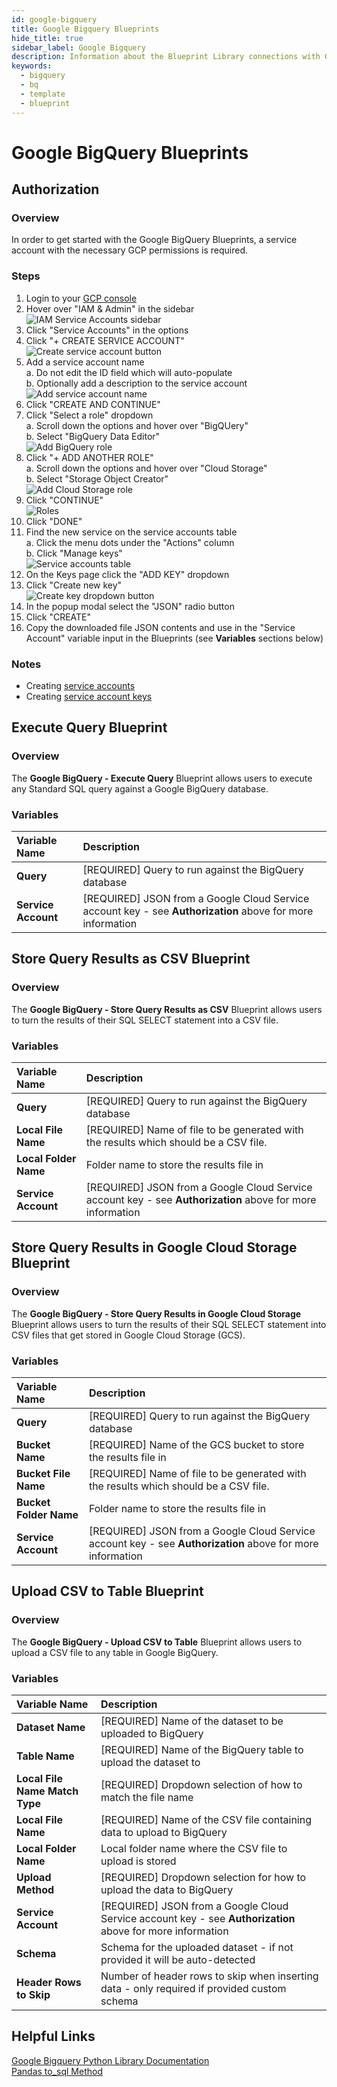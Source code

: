 ```yaml
---
id: google-bigquery
title: Google Bigquery Blueprints
hide_title: true
sidebar_label: Google Bigquery
description: Information about the Blueprint Library connections with Google Bigquery.
keywords:
  - bigquery
  - bq
  - template
  - blueprint
---
```


# Google BigQuery Blueprints

## Authorization

### Overview

In order to get started with the Google BigQuery Blueprints, a service account with the necessary GCP permissions is required.

### Steps

1. Login to your [GCP console](https://console.cloud.google.com/)  
2. Hover over "IAM & Admin" in the sidebar  
	![IAM Service Accounts sidebar](../.gitbook/assets/iam-service-accounts-sidebar-selection.png)  
3. Click "Service Accounts" in the options  
4. Click "+ CREATE SERVICE ACCOUNT"  
	![Create service account button](../.gitbook/assets/create-service-account-button.png)  
5. Add a service account name  
	a. Do not edit the ID field which will auto-populate  
	b. Optionally add a description to the service account  
	![Add service account name](../.gitbook/assets/bigquery-service-account-name.png)  
6. Click "CREATE AND CONTINUE"  
7. Click "Select a role" dropdown  
	a. Scroll down the options and hover over "BigQUery"  
	b. Select "BigQuery Data Editor"  
	![Add BigQuery role](../.gitbook/assets/bigquery-role-bigquery-data-editor-selection.png)  
8. Click "+ ADD ANOTHER ROLE"  
	a. Scroll down the options and hover over "Cloud Storage"  
	b. Select "Storage Object Creator"  
	![Add Cloud Storage role](../.gitbook/assets/bigquery-role-cloud-storage-object-creator-selection.png)  
9. Click "CONTINUE"  
	![Roles](../.gitbook/assets/bigquery-roles-selections.png)  
10. Click "DONE"  
11. Find the new service on the service accounts table  
	a. Click the menu dots under the "Actions" column  
	b. Click "Manage keys"  
	![Service accounts table](../.gitbook/assets/bigquery-service-accounts-table-manage-keys-dropdown.png)  
12. On the Keys page click the "ADD KEY" dropdown  
13. Click "Create new key"  
	![Create key dropdown button](../.gitbook/assets/service-account-add-key-button.png)  
14. In the popup modal select the "JSON" radio button  
15. Click "CREATE"  
16. Copy the downloaded file JSON contents and use in the "Service Account" variable input in the Blueprints (see **Variables** sections below)  

### Notes

- Creating [service accounts](https://cloud.google.com/iam/docs/creating-managing-service-accounts)
- Creating [service account keys](https://cloud.google.com/iam/docs/creating-managing-service-account-keys)

## Execute Query Blueprint

### Overview

The **Google BigQuery - Execute Query** Blueprint allows users to execute any Standard SQL query against a Google BigQuery database.

### Variables

| Variable Name | Description |
|:---|:---|
| **Query** | [REQUIRED] Query to run against the BigQuery database |
| **Service Account** | [REQUIRED] JSON from a Google Cloud Service account key - see **Authorization** above for more information |

## Store Query Results as CSV Blueprint

### Overview

The **Google BigQuery - Store Query Results as CSV** Blueprint allows users to turn the results of their SQL SELECT statement into a CSV file.

### Variables

| Variable Name | Description |
|:---|:---|
| **Query** | [REQUIRED] Query to run against the BigQuery database |
| **Local File Name** | [REQUIRED] Name of file to be generated with the results which should be a CSV file. |
| **Local Folder Name** | Folder name to store the results file in |
| **Service Account** | [REQUIRED] JSON from a Google Cloud Service account key - see **Authorization** above for more information |

## Store Query Results in Google Cloud Storage Blueprint

### Overview

The **Google BigQuery - Store Query Results in Google Cloud Storage** Blueprint allows users to turn the results of their SQL SELECT statement into CSV files that get stored in Google Cloud Storage (GCS).

### Variables

| Variable Name | Description |
|:---|:---|
| **Query** | [REQUIRED] Query to run against the BigQuery database |
| **Bucket Name** | [REQUIRED] Name of the GCS bucket to store the results file in |
| **Bucket File Name** | [REQUIRED] Name of file to be generated with the results which should be a CSV file. |
| **Bucket Folder Name** | Folder name to store the results file in |
| **Service Account** | [REQUIRED] JSON from a Google Cloud Service account key - see **Authorization** above for more information |

## Upload CSV to Table Blueprint

### Overview

The **Google BigQuery - Upload CSV to Table** Blueprint allows users to upload a CSV file to any table in Google BigQuery.

### Variables

| Variable Name | Description |
|:---|:---|
| **Dataset Name** | [REQUIRED] Name of the dataset to be uploaded to BigQuery |
| **Table Name** | [REQUIRED] Name of the BigQuery table to upload the dataset to |
| **Local File Name Match Type** | [REQUIRED] Dropdown selection of how to match the file name |
| **Local File Name** | [REQUIRED] Name of the CSV file containing data to upload to BigQuery |
| **Local Folder Name** | Local folder name where the CSV file to upload is stored |
| **Upload Method** | [REQUIRED] Dropdown selection for how to upload the data to BigQuery |
| **Service Account** | [REQUIRED] JSON from a Google Cloud Service account key - see **Authorization** above for more information |
| **Schema** | Schema for the uploaded dataset - if not provided it will be auto-detected |
| **Header Rows to Skip** | Number of header rows to skip when inserting data - only required if provided custom schema |

## Helpful Links

[Google Bigquery Python Library Documentation](https://cloud.google.com/bigquery/docs/reference/libraries)  
[Pandas to_sql Method](https://pandas.pydata.org/pandas-docs/stable/reference/api/pandas.DataFrame.to_sql.html)  
